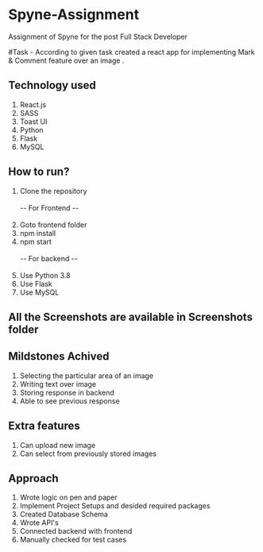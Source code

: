 # Spyne-Assignment
Assignment of Spyne for the post Full Stack Developer

#Task -
 According to given task created a react app for implementing Mark & Comment feature over an image .
## Technology used

1) React.js
2) SASS
3) Toast UI
4) Python
5) Flask
6) MySQL

## How to run?
1) Clone the repository <br><br>
-- For Frontend --  <br><br>
2) Goto frontend folder
3) npm install
4) npm start <br><br>
-- For backend --   <br><br>
5) Use Python 3.8
6) Use Flask
7) Use MySQL 

## All the Screenshots are available in Screenshots folder

## Mildstones Achived
1) Selecting the particular area of an image
2) Writing text over image
3) Storing response in backend
4) Able to see previous response 

## Extra features
1) Can upload new image
2) Can select from previously stored images

## Approach
1) Wrote logic on pen and paper
2) Implement Project Setups and desided required packages
3) Created Database Schema
4) Wrote API's
5) Connected backend with frontend
6) Manually checked for test cases

